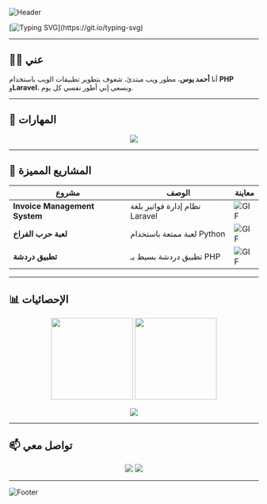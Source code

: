 <!-- رأس احترافي -->
![Header](https://capsule-render.vercel.app/api?type=waving&height=250&text=Welcome%20to%20Ahmed's%20Profile!&fontSize=40&fontAlignY=40&color=0:4F46E5,100:9333EA&fontColor=fff&animation=fadeIn)

<!-- رسالة متغيرة -->
[![Typing SVG](https://readme-typing-svg.herokuapp.com?font=Fira+Code&pause=1000&color=9333EA&center=true&vCenter=true&width=435&lines=Full+Stack+Laravel+Developer;PHP+%7C+Laravel+%7C+MySQL;Always+learning+new+things;Welcome+to+my+GitHub+profile!)](https://git.io/typing-svg)

---

## 🧑‍💻 عني
أنا **أحمد يوس**، مطور ويب مبتدئ، شغوف بتطوير تطبيقات الويب باستخدام **PHP** و**Laravel**، وبسعى إني أطور نفسي كل يوم.

---

## 🚀 المهارات
<p align="center">
  <img src="https://skillicons.dev/icons?i=php,laravel,mysql,html,git,github" />
</p>

---

## 📂 المشاريع المميزة
<div align="center">
  
| مشروع | الوصف | معاينة |
|-------|-------|--------|
| **Invoice Management System** | نظام إدارة فواتير بلغة Laravel | ![GIF](https://media.giphy.com/media/26n6WywJyh39n1pBu/giphy.gif) |
| **لعبة حرب الفراخ** | لعبة ممتعة باستخدام Python | ![GIF](https://media.giphy.com/media/l0HlHFRbmaZtBRhXG/giphy.gif) |
| **تطبيق دردشة** | تطبيق دردشة بسيط بـ PHP | ![GIF](https://media.giphy.com/media/3oEduSbSGpGaRX2Vri/giphy.gif) |

</div>

---

## 📊 الإحصائيات
<p align="center">
  <img src="https://github-readme-stats.vercel.app/api?username=ahmed-on391&show_icons=true&theme=radical" height="165">
  <img src="https://github-readme-streak-stats.herokuapp.com/?user=ahmed-on391&theme=radical" height="165">
</p>

<p align="center">
  <img src="https://github-readme-stats.vercel.app/api/top-langs/?username=ahmed-on391&layout=compact&theme=radical">
</p>

---

## 📫 تواصل معي
<p align="center">
  <a href="mailto:your-email@example.com"><img src="https://img.shields.io/badge/Email-D14836?style=for-the-badge&logo=gmail&logoColor=white"></a>
  <a href="https://github.com/ahmed-on391"><img src="https://img.shields.io/badge/GitHub-181717?style=for-the-badge&logo=github&logoColor=white"></a>
</p>

---

![Footer](https://capsule-render.vercel.app/api?type=waving&height=120&section=footer&color=0:4F46E5,100:9333EA)
